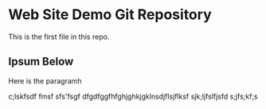 # Web Site Demo Git Repository
This is the first file in this repo. 

## Ipsum Below

Here is the paragramh

c;lskfsdf
fmsf
sfs'fsgf
dfgdfggfhfghjghkjgklnsdjflsjflksf
sjk;ljfslfjsfd
s;jfs;kf;s


